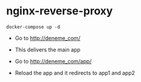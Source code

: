 # nginx-reverse-proxy

```
docker-compose up -d
```

- Go to [http://deneme_com/](http://deneme_com/)

- This delivers the main app

- Go to [http://deneme_com/app/](http://deneme_com/app/)

- Reload the app and it redirects to app1 and app2
